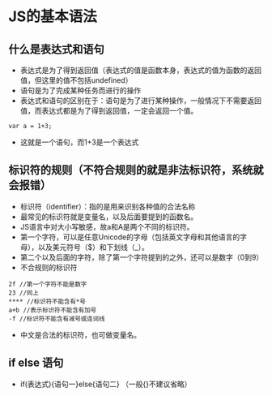 # JS的基本语法

## 什么是表达式和语句
* 表达式是为了得到返回值（表达式的值是函数本身，表达式的值为函数的返回值，但这里的值不包括undefined）
* 语句是为了完成某种任务而进行的操作
* 表达式和语句的区别在于：语句是为了进行某种操作，一般情况下不需要返回值，而表达式都是为了得到返回值，一定会返回一个值。
```(javascript)
var a = 1+3;
```
* 这就是一个语句，而1+3是一个表达式

## 标识符的规则（不符合规则的就是非法标识符，系统就会报错）
* 标识符（identifier）：指的是用来识别各种值的合法名称
* 最常见的标识符就是变量名，以及后面要提到的函数名。
* JS语言中对大小写敏感，故a和A是两个不同的标识符。
* 第一个字符，可以是任意Unicode的字母（包括英文字母和其他语言的字母），以及美元符号（$）和下划线（_）。
* 第二个以及后面的字符，除了第一个字符提到的之外，还可以是数字（0到9）
* 不合规则的标识符
```（Javascript）
2f //第一个字符不能是数字
23 //同上
**** //标识符不能含有*号
a+b //表示标识符不能含有加号
-f //标识符不能含有减号或连词线
```
* 中文是合法的标识符，也可做变量名。

## if else 语句
* if(表达式){语句一}else{语句二} （一般{}不建议省略）

